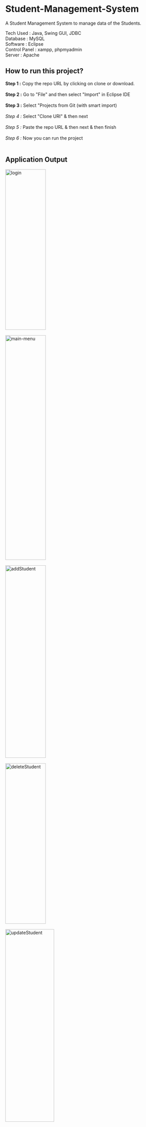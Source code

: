 # Student-Management-System

A Student Management System to manage data of the Students.

Tech Used : Java, Swing GUI, JDBC<br>
Database : MySQL<br>
Software : Eclipse<br>
Control Panel : xampp, phpmyadmin<br>
Server : Apache<br>

## How to run this project?

**Step 1 :** Copy the repo URL by clicking on clone or download.<br><br>
**Step 2 :**  Go to "File" and then select "Import" in Eclipse IDE<br><br>
**Step 3 :** Select "Projects from Git (with smart import)<br><br>
*Step 4 :* Select "Clone URI" & then next<br><br>
*Step 5 :* Paste the repo URL & then next & then finish<br><br>
*Step 6 :* Now you can run the project<br><br>

## Application Output


<img src="https://github.com/jaigora24/Student-Management-System/blob/main/images/login.PNG" alt="login" width="50%" height="500"><br><br>
<img src="https://github.com/jaigora24/Student-Management-System/blob/main/images/menu.PNG" alt="main-menu" width="50%" height="700"><br><br>
<img src="https://github.com/jaigora24/Student-Management-System/blob/main/images/addStudent.PNG" alt="addStudent" width="50%" height="600"><br><br>
<img src="https://github.com/jaigora24/Student-Management-System/blob/main/images/deleteStudent.PNG" alt="deleteStudent" width="50%" height="500"><br><br>
<img src="https://github.com/jaigora24/Student-Management-System/blob/main/images/updateStudent.PNG" alt="updateStudent" width="55%" height="600"><br><br>
